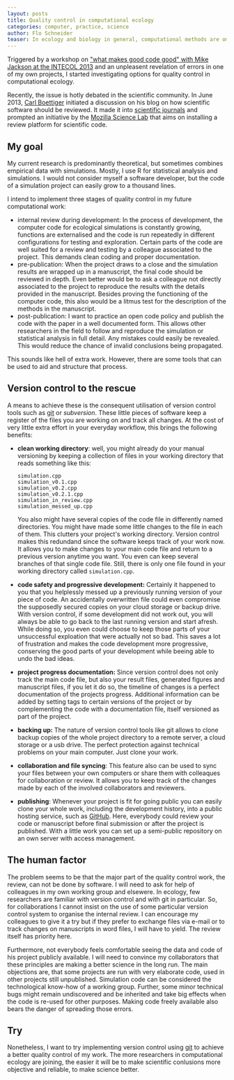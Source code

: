 ```yaml
---
layout: posts
title: Quality control in computational ecology
categories: computer, practice, science
author: Flo Schneider
teaser: In ecology and biology in general, computational methods are omnipresent nowadays. Still, few biologists do have a professional training in programming. Our standards are quite far from what is considered good practice in computer science and informatics.
---
```


Triggered by a workshop on ["what makes good code good" with Mike Jackson at the INTECOL 2013](http://www.software.ac.uk/blog/2013-08-23-what-makes-good-code-good-intecol13) and an unpleasent revelation of errors in one of my own projects, I started investigating options for quality control in computational ecology. <!-- more -->

Recently, the issue is hotly debated in the scientific community. In June 2013, [Carl Boettiger](http://carlboettiger.info/2013/07/09/reviewing-software-revisited.html) initiated a discussion on his blog on how scientific software should be reviewed. It made it into [scientific journals](http://www.nature.com/news/mozilla-plan-seeks-to-debug-scientific-code-1.13812) and prompted an initiative by the [Mozilla Science Lab](https://wiki.mozilla.org/ScienceLab) that aims on installing a review platform for scientific code. 

## My goal
My current research is predominantly theoretical, but sometimes combines empirical data with simulations. Mostly, I use R for statistical analysis and simulations. I would not consider myself a software developer, but the code of a simulation project can easily grow to a thousand lines.

I intend to implement three stages of quality control in my future computational work:

-	internal review during development: In the process of development, the computer code for ecological simulations is constantly growing, functions are externalised and the code is run repeatedly in different configurations for testing and exploration. Certain parts of the code are well suited for a review and testing by a colleague associated to the project. This demands clean coding and proper documentation. 
- 	pre-publication: When the project draws to a close and the simulation results are wrapped up in a manuscript, the final code should be reviewed in depth. Even better would be to ask a colleague not directly associated to the project to reproduce the results with the details provided in the manuscript. Besides proving the functioning of the computer code, this also would be a litmus test for the description of the methods in the manuscript. 
-	post-publication: I want to practice an open code policy and publish the code with the paper in a well documented form. This allows other researchers in the field to follow and reproduce the simulation or statistical analysis in full detail. Any mistakes could easily be revealed. This would reduce the chance of invalid conclusions being propagated.

This sounds like hell of extra work. However, there are some tools that can be used to aid and structure that process. 

## Version control to the rescue
A means to achieve these is the consequent utilisation of version control tools such as [git](https://git-scm.com/) or *subversion*. These little pieces of software keep a register of the files you are working on and track all changes. At the cost of very little extra effort in your everyday workflow, this brings the following benefits:

- 	**clean working directory**: well, you might already do your manual versioning by keeping a collection of files in your working directory that reads something like this: 

		simulation.cpp
		simulation_v0.1.cpp
		simulation_v0.2.cpp
		simulation_v0.2.1.cpp
		simulation_in_review.cpp
		simulation_messed_up.cpp

	You also might have several copies of the code file in differently named directories. You might have made some little changes to the file in each of them. This clutters your project's working directory. Version control makes this redundand since the software keeps track of your work now. It allows you to make changes to your main code file and return to a previous version anytime you want. You even can keep several branches of that single code file. Still, there is only one file found in your working directory called `simulation.cpp`.
- 	**code safety and progressive development:** Certainly it happened to you that you helplessly messed up a previously running version of your piece of code. An accidentally overwritten file could even compromise the supposedly secured copies on your cloud storage or backup drive. With version control, if some development did not work out, you will always be able to go back to the last running version and start afresh. While doing so, you even could choose to keep those parts of your unsuccessful exploation that were actually not so bad. This saves a lot of frustration and makes the code development more progressive, conserving the good parts of your development while beeing able to undo the bad ideas.
- 	**project progress documentation:** Since version control does not only track the main code file, but also your result files, generated figures and manuscript files, if you let it do so, the timeline of changes is a perfect documentation of the projects progress. Additional information can be added by setting tags to certain versions of the project or by complementing the code with a documentation file, itself versioned as part of the project.  
- 	**backing up:** The nature of version control tools like git allows to clone backup copies of the whole project directory to a remote server, a cloud storage or a usb drive. The perfect protection against technical problems on your main computer. Just clone your work. 
- 	**collaboration and file syncing**: This feature also can be used to sync your files between your own computers or share them with colleaques for collaboration or review. It allows you to keep track of the changes made by each of the involved collaborators and reviewers.  
- 	**publishing**: Whenever your project is fit for going public you can easily clone your whole work, including the development history, into a public hosting service, such as [GitHub](https://github.com). Here, everybody could review your code or manuscript before final submission or after the project is published. With a little work you can set up a semi-public repository on an own server with access management. 

## The human factor
The problem seems to be that the major part of the quality control work, the review, can not be done by software. I will need to ask for help of colleagues in my own working group and elsewere. In ecology, few researchers are familiar with version control and with git in particular. So, for collaborations I cannot insist on the use of some particular version control system to organise the internal review. I can encourage my colleagues to give it a try but if they prefer to exchange files via e-mail or to track changes on manuscripts in word files, I will have to yield. The review itself has priority here.

Furthermore, not everybody feels comfortable seeing the data and code of his project publicly available.  I will need to convince my collaborators that these principles are making a better science in the long run. The main objections are, that some projects are run with very elaborate code, used in other projects still unpublished. Simulation code can be considered the technological know-how of a working group. Further, some minor technical bugs might remain undiscovered and be inherited and take big effects when the code is re-used for other purposes. Making code freely available also bears the danger of spreading those errors.

## Try
Nonetheless, I want to try implementing version control using [git](https://git-scm.com/) to achieve a better quality control of my work. The more researchers in computational ecology are joining, the easier it will be to make scientific conlusions more objective and reliable, to make science better.
